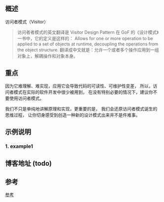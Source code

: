 ## 概述 

访问者模式（Visitor）

> 访问者者模式的英文翻译是 Visitor Design Pattern
> 在 GoF 的《设计模式》一书中，它的定义是这样的：
>   Allows for one or more operation to be applied to a set of objects at runtime, 
>   decoupling the operations from the object structure.
> 翻译成中文就是：允许一个或者多个操作应用到一组对象上，解耦操作和对象本身。

## 重点

因为它难理解、难实现，应用它会导致代码的可读性、可维护性变差，
所以，访问者模式在实际的软件开发中很少被用到，
在没有特别必要的情况下，建议你不要使用访问者模式。

我们不只是单纯地讲解原理和实现，更重要的是，
我们会还原访问者模式诞生的思维过程，
让你切身感受到创造一种新的设计模式出来并不是件难事。

## 示例说明

### 1. example1



## 博客地址 (todo)

## 参考
[参考](https://time.geekbang.org/column/article/221852?utm_source=pinpaizhuanqu&utm_medium=geektime&utm_campaign=guanwang&utm_term=guanwang&utm_content=0511)


